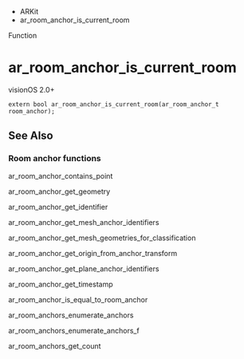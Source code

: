 

- ARKit
-  ar_room_anchor_is_current_room 

Function

# ar_room_anchor_is_current_room

visionOS 2.0+

``` source
extern bool ar_room_anchor_is_current_room(ar_room_anchor_t room_anchor);
```

## See Also

### Room anchor functions

ar_room_anchor_contains_point

ar_room_anchor_get_geometry

ar_room_anchor_get_identifier

ar_room_anchor_get_mesh_anchor_identifiers

ar_room_anchor_get_mesh_geometries_for_classification

ar_room_anchor_get_origin_from_anchor_transform

ar_room_anchor_get_plane_anchor_identifiers

ar_room_anchor_get_timestamp

ar_room_anchor_is_equal_to_room_anchor

ar_room_anchors_enumerate_anchors

ar_room_anchors_enumerate_anchors_f

ar_room_anchors_get_count

